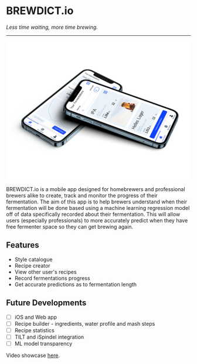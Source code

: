 # BREWDICT.io

*Less time waiting, more time brewing.*

---

![BREWDICT.io mockup on iPhone 12 Pro](mockup.png)

BREWDICT.io is a mobile app designed for
homebrewers and professional brewers alike
to create, track and monitor the progress of
their fermentation. The aim of this app is to
help brewers understand when their fermentation
will be done based using a machine learning regression model off of data specifically recorded
about their fermentation. This will allow users
(especially professionals) to more accurately
predict when they have free fermenter space so
they can get brewing again.

## Features
- Style catalogue
- Recipe creator
- View other user's recipes
- Record fermentations progress
- Get accurate predictions as to fermentation length


## Future Developments
- [ ] iOS and Web app
- [ ] Recipe builder - ingredients, water profile and mash steps
- [ ] Recipe statistics
- [ ] TILT and iSpindel integration
- [ ] ML model transparency

Video showcase [here]().
